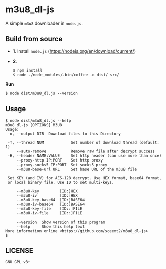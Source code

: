# m3u8_dl-js
A simple `m3u8` downloader in `node.js`.


## Build from source

+ **1**. Install `node.js` (<https://nodejs.org/en/download/current/>)

+ **2**.

  ```
  $ npm install
  $ node ./node_modules/.bin/coffee -o dist/ src/
  ```

**Run**

```
$ node dist/m3u8_dl.js --version
```


## Usage

```
$ node dist/m3u8_dl.js --help
m3u8_dl-js [OPTIONS] M3U8
Usage:
 -o, --output DIR  Download files to this Directory

 -T, --thread NUM            Set number of download thread (default: 1)
     --auto-remove           Remove raw file after decrypt success
 -H, --header NAME:VALUE     Set http header (can use more than once)
     --proxy-http IP:PORT    Set http proxy
     --proxy-socks5 IP:PORT  Set socks5 proxy
     --m3u8-base-url URL     Set base URL of the m3u8 file

 Set KEY (and IV) for AES-128 decrypt. Use HEX format, base64 format,
 or local binary file. Use ID to set multi-keys.

     --m3u8-key         [ID:]HEX
     --m3u8-iv          [ID:]HEX
     --m3u8-key-base64  [ID:]BASE64
     --m3u8-iv-base64   [ID:]BASE64
     --m3u8-key-file    [ID::]FILE
     --m3u8-iv-file     [ID::]FILE

     --version  Show version of this program
     --help     Show this help text
More information online <https://github.com/sceext2/m3u8_dl-js>
$
```


## LICENSE

`GNU GPL v3+`
